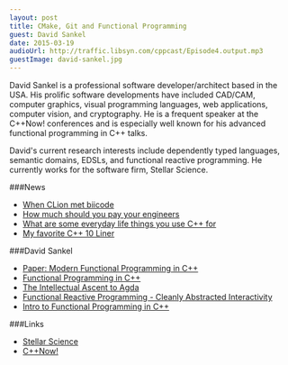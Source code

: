 ```yaml
---
layout: post
title: CMake, Git and Functional Programming
guest: David Sankel
date: 2015-03-19
audioUrl: http://traffic.libsyn.com/cppcast/Episode4.output.mp3
guestImage: david-sankel.jpg
---
```


David Sankel is a professional software developer/architect based in the USA. His prolific software developments have included CAD/CAM, computer graphics, visual programming languages, web applications, computer vision, and cryptography. He is a frequent speaker at the C++Now! conferences and is especially well known for his advanced functional programming in C++ talks.

David's current research interests include dependently typed languages, semantic domains, EDSLs, and functional reactive programming. He currently works for the software firm, Stellar Science.

###News

 - [When CLion met biicode](http://blog.jetbrains.com/clion/2015/03/when-clion-met-biicode/)
 - [How much should you pay your engineers](http://blog.startupcompass.co/how-much-should-you-pay-your-engineers)
 - [What are some everyday life things you use C++ for](http://www.reddit.com/r/cpp/comments/2y1szo/what_are_some_everyday_life_things_you_use_c_for/)
 - [My favorite C++ 10 Liner](http://channel9.msdn.com/Events/GoingNative/2013/My-Favorite-Cpp-10-Liner)
 
###David Sankel

 - [Paper: Modern Functional Programming in C++](http://zao.se/~zao/boostcon/10/2010_presentations/thu/funccpp.pdf)
 - [Functional Programming in C++](https://www.youtube.com/watch?v=PVjaFMwV4x0)
 - [The Intellectual Ascent to Agda](https://www.youtube.com/watch?v=vy5C-mlUQ1w)
 - [Functional Reactive Programming - Cleanly Abstracted Interactivity](https://www.youtube.com/watch?v=tyaYLGQSr4g)
 - [Intro to Functional Programming in C++](https://www.youtube.com/watch?v=uHFUpFhWGJs)
 
###Links
 
 - [Stellar Science](http://www.stellarscience.com/)
 - [C++Now!](http://cppnow.org/)
